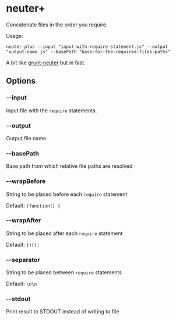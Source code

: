 neuter+
=======

Concatenate files in the order you require.

Usage:

	neuter-plus --input "input-with-require-statement.js" --output "output-name.js" --basePath "base-for-the-required-files-paths"
	
A bit like [grunt-neuter](https://github.com/trek/grunt-neuter) but in fast.

Options
-------
### --input
Input file with the `require` statements.


### --output
Output file name

### --basePath
Base path from which relative file paths are resolved

### --wrapBefore
String to be placed before each `require` statement

Default:  `(function() {`

### --wrapAfter
String to be placed after each `require` statement

Default: `})();`

### --separator
String to be placed between `require` statements

Default: `\n\n`

### --stdout
Print result to STDOUT instead of writing to file
